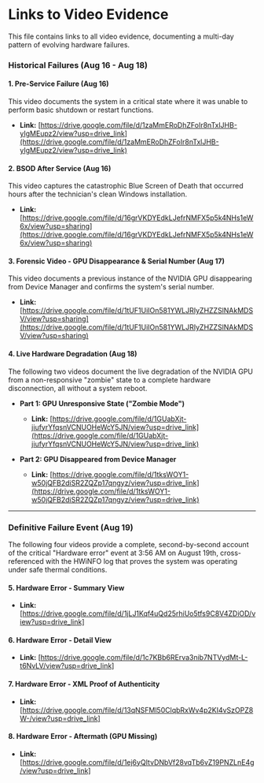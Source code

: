 # Links to Video Evidence

This file contains links to all video evidence, documenting a multi-day pattern of evolving hardware failures.

### Historical Failures (Aug 16 - Aug 18)

#### 1. Pre-Service Failure (Aug 16)
This video documents the system in a critical state where it was unable to perform basic shutdown or restart functions.
- **Link:** [https://drive.google.com/file/d/1zaMmERoDhZFoIr8nTxlJHB-yIgMEupz2/view?usp=drive_link](https://drive.google.com/file/d/1zaMmERoDhZFoIr8nTxlJHB-yIgMEupz2/view?usp=drive_link)

#### 2. BSOD After Service (Aug 16)
This video captures the catastrophic Blue Screen of Death that occurred hours after the technician's clean Windows installation.
- **Link:** [https://drive.google.com/file/d/16grVKDYEdkLJefrNMFX5p5k4NHs1eW6x/view?usp=sharing](https://drive.google.com/file/d/16grVKDYEdkLJefrNMFX5p5k4NHs1eW6x/view?usp=sharing)

#### 3. Forensic Video - GPU Disappearance & Serial Number (Aug 17)
This video documents a previous instance of the NVIDIA GPU disappearing from Device Manager and confirms the system's serial number.
- **Link:** [https://drive.google.com/file/d/1tUF1UiIOn581YWLJRIyZHZZSlNAkMDSV/view?usp=sharing](https://drive.google.com/file/d/1tUF1UiIOn581YWLJRIyZHZZSlNAkMDSV/view?usp=sharing)

#### 4. Live Hardware Degradation (Aug 18)
The following two videos document the live degradation of the NVIDIA GPU from a non-responsive "zombie" state to a complete hardware disconnection, all without a system reboot.

- **Part 1: GPU Unresponsive State ("Zombie Mode")**
  - **Link:** [https://drive.google.com/file/d/1GUabXjt-jiufyrYfqsnVCNUOHeWcY5JN/view?usp=drive_link](https://drive.google.com/file/d/1GUabXjt-jiufyrYfqsnVCNUOHeWcY5JN/view?usp=drive_link)

- **Part 2: GPU Disappeared from Device Manager**
  - **Link:** [https://drive.google.com/file/d/1tksWOY1-w50jQFB2diSR2ZQZp17qngyz/view?usp=drive_link](https://drive.google.com/file/d/1tksWOY1-w50jQFB2diSR2ZQZp17qngyz/view?usp=drive_link)

---

### Definitive Failure Event (Aug 19)

The following four videos provide a complete, second-by-second account of the critical "Hardware error" event at 3:56 AM on August 19th, cross-referenced with the HWiNFO log that proves the system was operating under safe thermal conditions.

#### 5. Hardware Error - Summary View
- **Link:** [https://drive.google.com/file/d/1jLJ1Kqf4uQd25rhiUo5tfs9C8V4ZDiOD/view?usp=drive_link]

#### 6. Hardware Error - Detail View
- **Link:** [https://drive.google.com/file/d/1c7KBb6RErva3nib7NTVydMt-L-t6NvLV/view?usp=drive_link]

#### 7. Hardware Error - XML Proof of Authenticity
- **Link:** [https://drive.google.com/file/d/13qNSFMl50ClqbRxWv4p2KI4vSzOPZ8W-/view?usp=drive_link]

#### 8. Hardware Error - Aftermath (GPU Missing)
- **Link:** [https://drive.google.com/file/d/1ej6yQItvDNbVf28vqTb6vZ19PNZLnE4g/view?usp=drive_link]